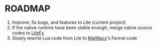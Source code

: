 # ROADMAP

1. Improve, fix bugs, and features to Lite (current project)
2. If the native runtime have been stable enough, merge native source codes to [LiteFx](https://github.com/maihd/LiteFx)
3. Slowly rewrite Lua code from Lite to [MaiMacs](https://github.com/maihd/maimacs)'s Fennel code
